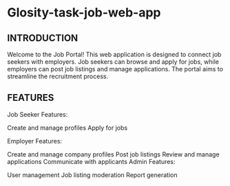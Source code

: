 # Glosity-task-job-web-app

## INTRODUCTION

Welcome to the Job Portal! This web application is designed to connect job seekers with employers. Job seekers can browse and apply for jobs, while employers can post job listings and manage applications. The portal aims to streamline the  recruitment process.

## FEATURES

Job Seeker Features:

Create and manage profiles
Apply for jobs

Employer Features:

Create and manage company profiles
Post job listings
Review and manage applications
Communicate with applicants
Admin Features:

User management
Job listing moderation
Report generation
